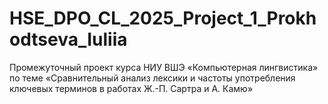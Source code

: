 # HSE_DPO_CL_2025_Project_1_Prokhodtseva_Iuliia
Промежуточный проект курса НИУ ВШЭ «Компьютерная лингвистика» по теме «Сравнительный анализ лексики и частоты употребления ключевых терминов в работах Ж.-П. Сартра и А. Камю»
